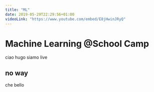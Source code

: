 ```yaml
---
title: "ML"
date: 2019-05-29T22:29:56+01:00
videoLink: "https://www.youtube.com/embed/E8jHwinJRyQ"
---
```


# Machine Learning @School Camp
ciao hugo siamo live

## no way
che bello